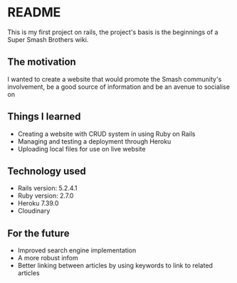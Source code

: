 # README

This is my first project on rails, the project's basis is the beginnings of a Super Smash Brothers wiki.

## The motivation

I wanted to create a website that would promote the Smash community's involvement, be a good source of information and be an avenue to socialise on

## Things I learned

* Creating a website with CRUD system in using Ruby on Rails
* Managing and testing a deployment through Heroku
* Uploading local files for use on live website

## Technology used

* Rails version: 5.2.4.1
* Ruby version: 2.7.0 
* Heroku 7.39.0
* Cloudinary

## For the future

* Improved search engine implementation
* A more robust infom
* Better linking between articles by using keywords to link to related articles
